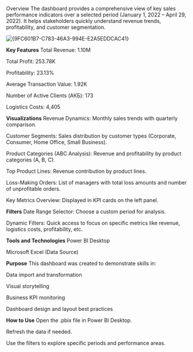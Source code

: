 Overview
The dashboard provides a comprehensive view of key sales performance indicators over a selected period (January 1, 2022 – April 29, 2022). It helps stakeholders quickly understand revenue trends, profitability, and customer segmentation.

![{9FC601B7-C783-46A3-994E-E2A5EDDCAC41}](https://github.com/user-attachments/assets/a1292623-deaa-4bb4-b2ee-48c10cf09220)

**Key Features**
Total Revenue: 1.10M

Total Profit: 253.78K

Profitability: 23.13%

Average Transaction Value: 1.92K

Number of Active Clients (АКБ): 173

Logistics Costs: 4,405

**Visualizations**
Revenue Dynamics: Monthly sales trends with quarterly comparison.

Customer Segments: Sales distribution by customer types (Corporate, Consumer, Home Office, Small Business).

Product Categories (ABC Analysis): Revenue and profitability by product categories (A, B, C).

Top Product Lines: Revenue contribution by product lines.

Loss-Making Orders: List of managers with total loss amounts and number of unprofitable orders.

Key Metrics Overview: Displayed in KPI cards on the left panel.

**Filters**
Date Range Selector: Choose a custom period for analysis.

Dynamic Filters: Quick access to focus on specific metrics like revenue, logistics costs, profitability, etc.

**Tools and Technologies**
Power BI Desktop

Microsoft Excel (Data Source)

**Purpose**
This dashboard was created to demonstrate skills in:

Data import and transformation

Visual storytelling

Business KPI monitoring

Dashboard design and layout best practices

**How to Use**
Open the .pbix file in Power BI Desktop.

Refresh the data if needed.

Use the filters to explore specific periods and performance areas.
